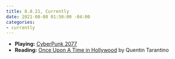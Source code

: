 ```yaml
---
title: 8.8.21, Currently
date: 2021-08-08 01:50:00 -04:00
categories:
- currently
---
```


* **Playing:** [CyberPunk 2077](https://www.xbox.com/en-US/games/cyberpunk-2077)
* **Reading:** [Once Upon A Time in Hollywood](https://www.amazon.com/Once-Upon-Time-Hollywood-Tarantino/dp/1398706132/ref=tmm_pap_swatch_0?_encoding=UTF8&qid=1628401886&sr=8-1) by Quentin Tarantino